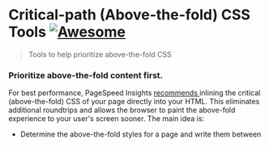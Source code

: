 <h1>
 Critical-path (Above-the-fold) CSS Tools
 <a href="https://github.com/sindresorhus/awesome">
  <img alt="Awesome" src="https://cdn.rawgit.com/sindresorhus/awesome/d7305f38d29fed78fa85652e3a63e154dd8e8829/media/badge.svg"/>
 </a>
</h1>
<blockquote>
 <p>
  Tools to help prioritize above-the-fold CSS
 </p>
</blockquote>
<h3>
 Prioritize above-the-fold content first.
</h3>
<p>
 For best performance, PageSpeed Insights
 <a href="https://developers.google.com/speed/docs/insights/PrioritizeVisibleContent">
  recommends
 </a>
 inlining the critical (above-the-fold) CSS of your page directly into your HTML. This eliminates additional roundtrips and allows the browser to paint the above-fold experience to your user's screen sooner. The main idea is:
</p>
<ul>
 <li>
  Determine the above-the-fold styles for a page and write them between
  <code>
   <style>
  </code>
  tags in the head.
 </li>
 <li>
  Load all other stylesheets in the footer, ideally asynchronously.
 </li>
</ul>
<p>
 The following is a list of tools to help generate, inline and report on critical-path CSS.
</p>
<h2>
 Node modules
</h2>
<ul>
 <li>
  <a href="https://github.com/pocketjoso/penthouse">
   Penthouse
  </a>
  <sup>
   &#9733 1212, pushed 5 days ago
  </sup>
  - by Jonas Ohlsson generates critical-path CSS
 </li>
 <li>
  <a href="https://github.com/addyosmani/critical">
   Critical
  </a>
  <sup>
   &#9733 3120, pushed 13 days ago
  </sup>
  - by Addy Osmani generates & inlines critical-path CSS (uses Penthouse,
  <a href="https://github.com/addyosmani/oust">
   Oust
  </a>
  and inline-styles)
 </li>
 <li>
  <a href="https://github.com/filamentgroup/criticalcss">
   CriticalCSS
  </a>
  <sup>
   &#9733 679, pushed 22 days ago
  </sup>
  - by FilamentGroup finds & outputs critical CSS
 </li>
</ul>
<h2>
 Server-side modules
</h2>
<ul>
 <li>
  <a href="https://github.com/pagespeed/mod_pagespeed">
   mod_pagespeed
  </a>
  <sup>
   &#9733 225, pushed 4 days ago
  </sup>
  - Apache module for automatic PageSpeed optimization
 </li>
 <li>
  <a href="https://github.com/pagespeed/ngx_pagespeed">
   ngx_pagespeed
  </a>
  <sup>
   &#9733 3011, pushed 4 days ago
  </sup>
  - Nginx module for automatic PageSpeed optimization
 </li>
</ul>
<h2>
 Grunt tasks
</h2>
<ul>
 <li>
  <a href="https://github.com/fatso83/grunt-penthouse">
   grunt-penthouse
  </a>
  <sup>
   &#9733 64, pushed 72 days ago
  </sup>
 </li>
 <li>
  <a href="https://github.com/filamentgroup/grunt-criticalcss">
   grunt-critical-css
  </a>
  <sup>
   &#9733 506, pushed 85 days ago
  </sup>
 </li>
 <li>
  <a href="https://github.com/bezoerb/grunt-critical">
   grunt-critical
  </a>
  <sup>
   &#9733 81, pushed 128 days ago
  </sup>
 </li>
</ul>
<h2>
 CasperJS
</h2>
<ul>
 <li>
  <a href="https://github.com/ibrennan/critical-css-casperjs">
   critical-css-casperjs
  </a>
  <sup>
   &#9733 68, pushed 763 days ago
  </sup>
  - CasperJS script to pull critical CSS information from pages
 </li>
</ul>
<h2>
 PhantomJS
</h2>
<ul>
 <li>
  <a href="https://github.com/drdk/dr-css-inliner">
   dr-css-inliner
  </a>
  <sup>
   &#9733 58, pushed 602 days ago
  </sup>
  - PhantomJS script to inline above-the-fold CSS on a page.
 </li>
</ul>
<h2>
 Inline sources (styles, scripts)
</h2>
<ul>
 <li>
  <a href="https://github.com/maxogden/inline-styles">
   inline-styles
  </a>
  <sup>
   &#9733 21, pushed 652 days ago
  </sup>
  - by Max Ogden, replaces
  <code>
   <link>
  </code>
  tags with inline
  <code>
   <style>
  </code>
  tags + inlines CSS url() calls with data URIs
 </li>
 <li>
  <a href="https://github.com/fmal/gulp-inline-source">
   gulp-inline-source
  </a>
  <sup>
   &#9733 97, pushed 282 days ago
  </sup>
  - by Filip Malinowski, replaces
  <code>
   <link>
  </code>
  tags with inline
  <code>
   <style>
  </code>
  tags, and replaces
  <code>
   <script src="">
  </code>
  tags with their inline content
 </li>
 <li>
  <a href="https://github.com/bezoerb/inline-critical">
   inline-critical
  </a>
  <sup>
   &#9733 39, pushed 4 days ago
  </sup>
  - by Ben Zörb, inline critical path CSS and load existing stylesheets with
  <code>
   loadCSS
  </code>
 </li>
 <li>
  <a href="https://github.com/kriasoft/isomorphic-style-loader/">
   isomorphic-style-loader
  </a>
  for Webpack - allows to extract critical CSS for any given page/screen in React apps and inline it into HTML during server-side rendering (SSR). See
  <a href="https://github.com/kriasoft/react-starter-kit">
   React Starter Kit
  </a>
  as an example.
 </li>
</ul>
<h2>
 Async load CSS
</h2>
<p>
 Async loading should be used to fetch the rest of your site-wide styles after you've inlined your critical-path CSS.
</p>
<ul>
 <li>
  <a href="https://github.com/filamentgroup/loadCSS">
   loadCSS
  </a>
  <sup>
   &#9733 3130, pushed 19 days ago
  </sup>
  - loads CSS asynchronously using JS.
  <a href="https://gist.github.com/scottjehl/87176715419617ae6994">
   Research
  </a>
  that led to this is also available.
 </li>
 <li>
  <a href="https://gist.github.com/matt-bailey/602b40c77a5d3381ff26">
   async & conditional loading
  </a>
  - POC script for loading CSS files asynchronously and conditionally based on body tag classes
 </li>
 <li>
  <a href="https://github.com/n0mad01/asyncLoader">
   asyncLoader
  </a>
  <sup>
   &#9733 0, pushed 495 days ago
  </sup>
  - async script/stylesheet loader
 </li>
 <li>
  <a href="http://addyosmani.github.io/basket.js/">
   basket.js
  </a>
  - async script/resource loader with support for localStorage caching. Can be
  <a href="https://github.com/andrewwakeling/basket-css-example">
   extended
  </a>
  to load stylesheets.
 </li>
</ul>
<p>
 Note: The Guardian currently also cache their global styles into localStorage for subsequent page loads. More info in this
 <a href="https://gist.github.com/scottjehl/87176715419617ae6994">
  comment
 </a>
 .
</p>
<h2>
 Online tools
</h2>
<ul>
 <li>
  <a href="https://jonassebastianohlsson.com/criticalpathcssgenerator/">
   Penthouse online
  </a>
 </li>
</ul>
<h2>
 Bookmarklets/Extensions
</h2>
<ul>
 <li>
  <a href="https://gist.github.com/PaulKinlan/6284142">
   Snippet
  </a>
  by Paul Kinlan. Patrick Hamann has an
  <a href="http://patrickhamann.com/workshops/performance/tasks/2_Critical_Path/2_2.html">
   exercise
  </a>
  using the snippet you can try out.
 </li>
 <li>
  <a href="https://gist.github.com/scottjehl/b6129da04733e4e0f9a4">
   Snippet
  </a>
  by Scott Jehl
 </li>
 <li>
  <a href="https://github.com/ndreckshage/CSSVacuum">
   CSSVacuum
  </a>
  <sup>
   &#9733 33, pushed 965 days ago
  </sup>
  by ndreckshage
 </li>
</ul>
<h2>
 Render-blocking issues detection
</h2>
<ul>
 <li>
  <a href="https://developers.google.com/speed/pagespeed/insights/">
   PageSpeed Insights
  </a>
  - Online tool that measures the performance of a page for mobile devices and desktop devices. It fetches the url twice, once with a mobile user-agent, and once with a desktop-user agent.
 </li>
 <li>
  <a href="https://github.com/addyosmani/psi">
   PSI
  </a>
  <sup>
   &#9733 2125, pushed 25 days ago
  </sup>
  - Node module for PageSpeed Insights reporting as part of your build process. Use directly with Gulp or use
  <a href="https://github.com/jrcryer/grunt-pagespeed">
   grunt-pagespeed
  </a>
  if a Grunt user. For local testing, a write-up using this task and
  <a href="http://www.jamescryer.com/2014/06/12/grunt-pagespeed-and-ngrok-locally-testing/">
   ngrok
  </a>
  is available.
 </li>
 <li>
  <a href="https://chrome.google.com/webstore/detail/pagespeed-insights-by-goo/gplegfbjlmmehdoakndmohflojccocli?hl=en">
   PageSpeed Insights DevTools extension
  </a>
  - Chrome extension for running PageSpeed tests from inside the browser.
 </li>
 <li>
  <a href="https://chrome.google.com/webstore/detail/pagespeed-insights-checke/mkjmodmicmpjedhoekkmafdgpocdkbna?hl=en">
   PageSpeed Insights Checker for mobile extension
  </a>
  - checks Mobile PageSpeed score for every page and gives you a handy preview.
 </li>
</ul>
<h2>
 Supplementary tools
</h2>
<ul>
 <li>
  <a href="https://github.com/giakki/uncss">
   UnCSS
  </a>
  <sup>
   &#9733 3684, pushed 5 days ago
  </sup>
  removes unused CSS from pages, allowing you to reduce the global CSS you may need to load in for your site. Tasks are available for
  <a href="https://github.com/addyosmani/grunt-uncss">
   Grunt
  </a>
  ,
  <a href="https://github.com/ben-eb/gulp-uncss">
   Gulp
  </a>
  and
  <a href="https://addyosmani.com/blog/removing-unused-css/">
   other
  </a>
  build tools.
 </li>
</ul>
